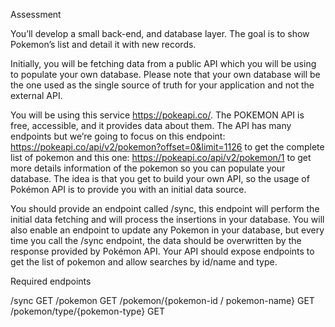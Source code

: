 Assessment



You’ll develop a small back-end, and database layer. The goal is to show Pokemon’s list and detail it with new records.



Initially, you will be fetching data from a public API which you will be using to populate your own database. Please note that your own database will be the one used as the single source of truth for your application and not the external API.



You will be using this service https://pokeapi.co/. The POKEMON API is free, accessible, and it provides data about them. The API has many endpoints but we’re going to focus on this endpoint: https://pokeapi.co/api/v2/pokemon?offset=0&limit=1126 to get the complete list of pokemon and this one: https://pokeapi.co/api/v2/pokemon/1 to get more details information of the pokemon so you can populate your database. The idea is that you get to build your own API, so the usage of Pokémon API is to provide you with an initial data source.



You should provide an endpoint called /sync, this endpoint will perform the initial data fetching and will process the insertions in your database. You will also enable an endpoint to update any Pokemon in your database, but every time you call the /sync endpoint, the data should be overwritten by the response provided by Pokémon API. Your API should expose endpoints to get the list of pokemon and allow searches by id/name and type.



Required endpoints

/sync GET
/pokemon GET
/pokemon/{pokemon-id / pokemon-name} GET
/pokemon/type/{pokemon-type} GET